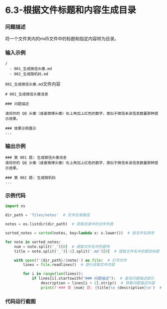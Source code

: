 # 6.3-根据文件标题和内容生成目录

### 问题描述

将一个文件夹内的md5文件中的标题和指定内容转为目录。

### 输入示例

```text
/
  - 001_生成微信头像.md
  - 002_生成随机码.md
```

`001_生成微信头像.md`文件内容

```text
# 001_生成微信头像消息

### 问题描述

请将你的 QQ 头像（或者微博头像）右上角加上红色的数字，类似于微信未读信息数量那种提示效果。

### 效果示例展示
...
```

### 输出示例

```text
### 第 001 题: 生成微信头像消息
请将你的 QQ 头像（或者微博头像）右上角加上红色的数字，类似于微信未读信息数量那种提示效果。

### 第 002 题: 生成随机码
...
```

### 示例代码

```python
import os

dir_path = 'files/notes'  # 文件目录路径

notes = os.listdir(dir_path)  # 获取目录中的文件列表

sorted_notes = sorted(notes, key=lambda x: x.lower())  # 按文件名排序

for note in sorted_notes:
    num = note.split('_')[0]  # 提取文件名中的题号
    title = note.split('_')[-1].split('.md')[0]  # 提取文件名中的题目标题

    with open(f'{dir_path}/{note}') as file:  # 打开文件
        lines = file.readlines()  # 逐行读取文件内容

        for i in range(len(lines)):
            if lines[i].startswith("### 问题描述"):  # 查找问题描述部分
                description = lines[i + 2].strip()  # 获取问题描述内容
                print(f'### 第 {num} 题: {title}\n {description}\n')  # 打印题号、题目标题和问题描述
```

### 代码运行截图
